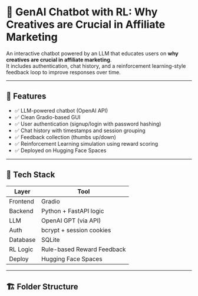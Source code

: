 # 🧠 GenAI Chatbot with RL: Why Creatives are Crucial in Affiliate Marketing

An interactive chatbot powered by an LLM that educates users on **why creatives are crucial in affiliate marketing**.  
It includes authentication, chat history, and a reinforcement learning-style feedback loop to improve responses over time.

---

## 🚀 Features

- ✅ LLM-powered chatbot (OpenAI API)
- ✅ Clean Gradio-based GUI
- ✅ User authentication (signup/login with password hashing)
- ✅ Chat history with timestamps and session grouping
- ✅ Feedback collection (thumbs up/down)
- ✅ Reinforcement Learning simulation using reward scoring
- ✅ Deployed on Hugging Face Spaces

---

## 📌 Tech Stack

| Layer    | Tool                    |
|----------|-------------------------|
| Frontend | Gradio                  |
| Backend  | Python + FastAPI logic  |
| LLM      | OpenAI GPT (via API)    |
| Auth     | bcrypt + session cookies|
| Database | SQLite                  |
| RL Logic | Rule-based Reward Feedback |
| Deploy   | Hugging Face Spaces     |

---

## 🏗️ Folder Structure


